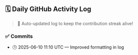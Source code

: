 ## 🗓️ Daily GitHub Activity Log

> 🤖 Auto-updated log to keep the contribution streak alive!

### ✅ Commits

- 🕒 2025-06-10 11:10 UTC — Improved formatting in log

